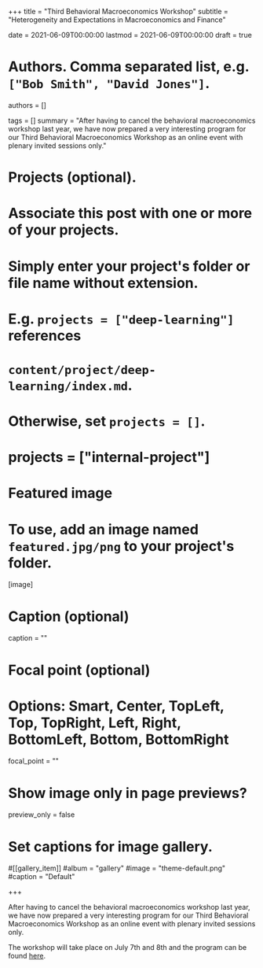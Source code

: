 +++
title = "Third Behavioral Macroeconomics Workshop"
subtitle = "Heterogeneity and Expectations in Macroeconomics and Finance"

date = 2021-06-09T00:00:00
lastmod = 2021-06-09T00:00:00
draft = true

# Authors. Comma separated list, e.g. `["Bob Smith", "David Jones"]`.
authors = []

tags = []
summary = "After having to cancel the behavioral macroeconomics workshop last year, we have now prepared a very interesting program for our Third Behavioral Macroeconomics Workshop as an online event with plenary invited sessions only."

# Projects (optional).
#   Associate this post with one or more of your projects.
#   Simply enter your project's folder or file name without extension.
#   E.g. `projects = ["deep-learning"]` references
#   `content/project/deep-learning/index.md`.
#   Otherwise, set `projects = []`.
# projects = ["internal-project"]

# Featured image
# To use, add an image named `featured.jpg/png` to your project's folder.
[image]
  # Caption (optional)
  caption = ""

  # Focal point (optional)
  # Options: Smart, Center, TopLeft, Top, TopRight, Left, Right, BottomLeft, Bottom, BottomRight
  focal_point = ""

  # Show image only in page previews?
  preview_only = false

# Set captions for image gallery.

#[[gallery_item]]
#album = "gallery"
#image = "theme-default.png"
#caption = "Default"

+++

After having to cancel the behavioral macroeconomics workshop last year, we have now prepared a very interesting program for our Third Behavioral Macroeconomics Workshop as an online event with plenary invited sessions only.

The workshop will take place on July 7th and 8th and the program can be found <a href="https://www.uni-bamberg.de/vwl-awifo/behavioral-macro-workshop/">here</a>.


